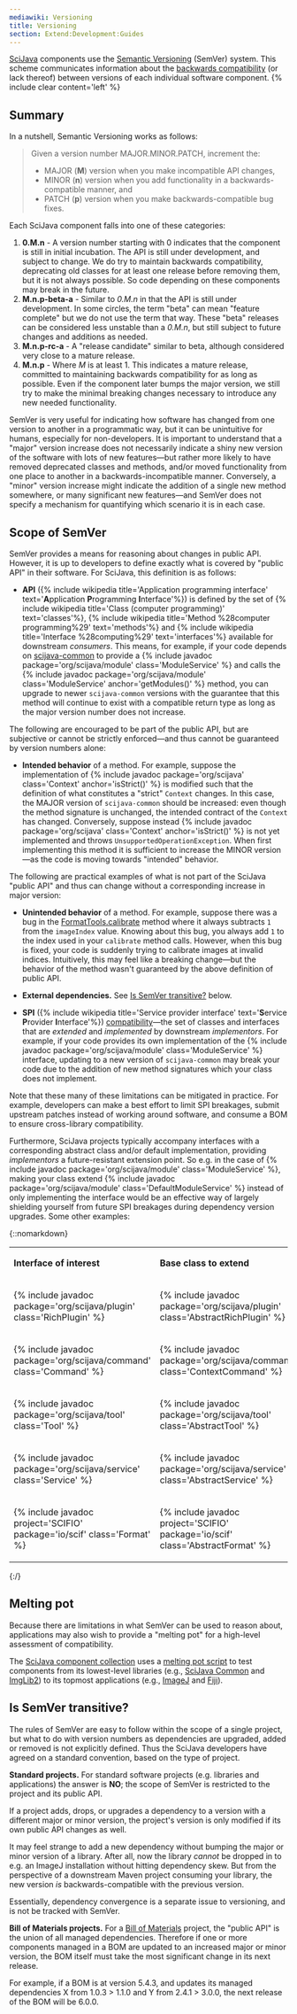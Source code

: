 ```yaml
---
mediawiki: Versioning
title: Versioning
section: Extend:Development:Guides
---
```


[SciJava](/libs/scijava) components use the [Semantic Versioning](http://semver.org/) (SemVer) system. This scheme communicates information about the [backwards compatibility](/libs/imagej-legacy) (or lack thereof) between versions of each individual software component. {% include clear content='left' %}

## Summary

In a nutshell, Semantic Versioning works as follows:

> Given a version number MAJOR.MINOR.PATCH, increment the:
>
> -   MAJOR (**M**) version when you make incompatible API changes,
> -   MINOR (**n**) version when you add functionality in a backwards-compatible manner, and
> -   PATCH (**p**) version when you make backwards-compatible bug fixes.

Each SciJava component falls into one of these categories:

1.  **0.M.n** - A version number starting with 0 indicates that the component is still in initial incubation. The API is still under development, and subject to change. We do try to maintain backwards compatibility, deprecating old classes for at least one release before removing them, but it is not always possible. So code depending on these components may break in the future.
2.  **M.n.p-beta-a** - Similar to *0.M.n* in that the API is still under development. In some circles, the term "beta" can mean "feature complete" but we do not use the term that way. These "beta" releases can be considered less unstable than a *0.M.n*, but still subject to future changes and additions as needed.
3.  **M.n.p-rc-a** - A "release candidate" similar to beta, although considered very close to a mature release.
4.  **M.n.p** - Where *M* is at least 1. This indicates a mature release, committed to maintaining backwards compatibility for as long as possible. Even if the component later bumps the major version, we still try to make the minimal breaking changes necessary to introduce any new needed functionality.

SemVer is very useful for indicating how software has changed from one version to another in a programmatic way, but it can be unintuitive for humans, especially for non-developers. It is important to understand that a "major" version increase does not necessarily indicate a shiny new version of the software with lots of new features—but rather more likely to have removed deprecated classes and methods, and/or moved functionality from one place to another in a backwards-incompatible manner. Conversely, a "minor" version increase might indicate the addition of a single new method somewhere, or many significant new features—and SemVer does not specify a mechanism for quantifying which scenario it is in each case.

## Scope of SemVer

SemVer provides a means for reasoning about changes in public API. However, it is up to developers to define exactly what is covered by "public API" in their software. For SciJava, this definition is as follows:

-   **API** ({% include wikipedia title='Application programming interface' text='**A**pplication **P**rogramming **I**nterface'%}) is defined by the set of {% include wikipedia title='Class (computer programming)' text='classes'%}, {% include wikipedia title='Method %28computer programming%29' text='methods'%} and {% include wikipedia title='Interface %28computing%29' text='interfaces'%} available for downstream *consumers*. This means, for example, if your code depends on [scijava-common](https://github.com/scijava/scijava-common) to provide a {% include javadoc package='org/scijava/module' class='ModuleService' %} and calls the {% include javadoc package='org/scijava/module' class='ModuleService' anchor='getModules()' %} method, you can upgrade to newer `scijava-common` versions with the guarantee that this method will continue to exist with a compatible return type as long as the major version number does not increase.

The following are encouraged to be part of the public API, but are subjective or cannot be strictly enforced—and thus cannot be guaranteed by version numbers alone:

-   **Intended behavior** of a method. For example, suppose the implementation of {% include javadoc package='org/scijava' class='Context' anchor='isStrict()' %} is modified such that the definition of what constitutes a "strict" `Context` changes. In this case, the MAJOR version of `scijava-common` should be increased: even though the method signature is unchanged, the intended contract of the `Context` has changed. Conversely, suppose instead {% include javadoc package='org/scijava' class='Context' anchor='isStrict()' %} is not yet implemented and throws `UnsupportedOperationException`. When first implementing this method it is sufficient to increase the MINOR version—as the code is moving towards "intended" behavior.

The following are practical examples of what is not part of the SciJava "public API" and thus can change without a corresponding increase in major version:

-   **Unintended behavior** of a method. For example, suppose there was a bug in the [FormatTools.calibrate](https://github.com/scifio/scifio/blob/scifio-0.22.0/src/main/java/io/scif/util/FormatTools.java#L233-237) method where it always subtracts `1` from the `imageIndex` value. Knowing about this bug, you always add `1` to the index used in your `calibrate` method calls. However, when this bug is fixed, your code is suddenly trying to calibrate images at invalid indices. Intuitively, this may feel like a breaking change—but the behavior of the method wasn't guaranteed by the above definition of public API.

<!-- -->

-   **External dependencies.** See [Is SemVer transitive?](#is-semver-transitive) below.

<!-- -->

-   **SPI** ({% include wikipedia title='Service provider interface' text='**S**ervice **P**rovider **I**nterface'%}) [compatibility](/libs/imagej-legacy)—the set of classes and interfaces that are *extended* and *implemented* by downstream *implementors*. For example, if your code provides its own implementation of the {% include javadoc package='org/scijava/module' class='ModuleService' %} interface, updating to a new version of `scijava-common` may break your code due to the addition of new method signatures which your class does not implement.

Note that these many of these limitations can be mitigated in practice. For example, developers can make a best effort to limit SPI breakages, submit upstream patches instead of working around software, and consume a BOM to ensure cross-library compatibility.

Furthermore, SciJava projects typically accompany interfaces with a corresponding abstract class and/or default implementation, providing *implementors* a future-resistant extension point. So e.g. in the case of {% include javadoc package='org/scijava/module' class='ModuleService' %}, making your class extend {% include javadoc package='org/scijava/module' class='DefaultModuleService' %} instead of only implementing the interface would be an effective way of largely shielding yourself from future SPI breakages during dependency version upgrades. Some other examples:

{::nomarkdown}
<table>
  <tbody>
    <tr>
      <td>
        <p><strong>Interface of interest</strong></p>
      </td>
      <td>
        <p><strong>Base class to extend</strong></p>
      </td>
    </tr>
    <tr>
      <td>
        <p>{% include javadoc package='org/scijava/plugin' class='RichPlugin' %}</p>
      </td>
      <td>
        <p>{% include javadoc package='org/scijava/plugin' class='AbstractRichPlugin' %}</p>
      </td>
    </tr>
    <tr>
      <td>
        <p>{% include javadoc package='org/scijava/command' class='Command' %}</p>
      </td>
      <td>
        <p>{% include javadoc package='org/scijava/command' class='ContextCommand' %}</p>
      </td>
    </tr>
    <tr>
      <td>
        <p>{% include javadoc package='org/scijava/tool' class='Tool' %}</p>
      </td>
      <td>
        <p>{% include javadoc package='org/scijava/tool' class='AbstractTool' %}</p>
      </td>
    </tr>
    <tr>
      <td>
        <p>{% include javadoc package='org/scijava/service' class='Service' %}</p>
      </td>
      <td>
        <p>{% include javadoc package='org/scijava/service' class='AbstractService' %}</p>
      </td>
    </tr>
    <tr>
      <td>
        <p>{% include javadoc project='SCIFIO' package='io/scif' class='Format' %}</p>
      </td>
      <td>
        <p>{% include javadoc project='SCIFIO' package='io/scif' class='AbstractFormat' %}</p>
      </td>
    </tr>
  </tbody>
</table>
{:/}

## Melting pot

Because there are limitations in what SemVer can be used to reason about, applications may also wish to provide a "melting pot" for a high-level assessment of compatibility.

The [SciJava component collection](/develop/architecture) uses a [melting pot script](https://github.com/scijava/scijava-scripts/blob/d892adc0092c220ee1e597b9fb5a1fb067e4509b/melting-pot.sh) to test components from its lowest-level libraries (e.g., [SciJava Common](/libs/scijava#scijava-common) and [ImgLib2](/libs/imglib2)) to its topmost applications (e.g., [ImageJ](/software/imagej) and [Fiji](/software/fiji)).

## Is SemVer transitive?

The rules of SemVer are easy to follow within the scope of a single project, but what to do with version numbers as dependencies are upgraded, added or removed is not explicitly defined. Thus the SciJava developers have agreed on a standard convention, based on the type of project.

**Standard projects.** For standard software projects (e.g. libraries and applications) the answer is **NO**; the scope of SemVer is restricted to the project and its public API.

If a project adds, drops, or upgrades a dependency to a version with a different major or minor version, the project's version is only modified if its own public API changes as well.

It may feel strange to add a new dependency without bumping the major or minor version of a library. After all, now the library *cannot* be dropped in to e.g. an ImageJ installation without hitting dependency skew. But from the perspective of a downstream Maven project consuming your library, the new version *is* backwards-compatible with the previous version.

Essentially, dependency convergence is a separate issue to versioning, and is not be tracked with SemVer.

**Bill of Materials projects.** For a [Bill of Materials](/develop/architecture#bill-of-materials) project, the "public API" is the union of all managed dependencies. Therefore if one or more components managed in a BOM are updated to an increased major or minor version, the BOM itself must take the most significant change in its next release.

For example, if a BOM is at version 5.4.3, and updates its managed dependencies X from 1.0.3 &gt; 1.1.0 and Y from 2.4.1 &gt; 3.0.0, the next release of the BOM will be 6.0.0.
